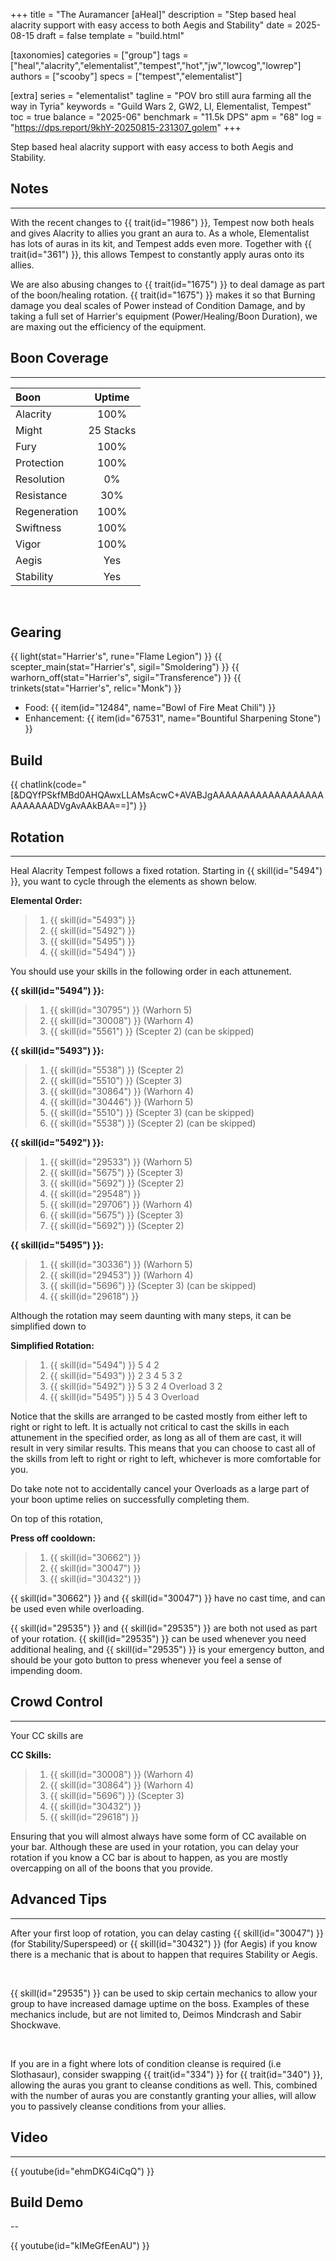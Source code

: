 +++
title = "The Auramancer [aHeal]"
description = "Step based heal alacrity support with easy access to both Aegis and Stability"
date = 2025-08-15
draft = false
template = "build.html"

[taxonomies]
categories = ["group"]
tags = ["heal","alacrity","elementalist","tempest","hot","jw","lowcog","lowrep"]
authors = ["scooby"]
specs = ["tempest","elementalist"]

[extra]
series = "elementalist"
tagline = "POV bro still aura farming all the way in Tyria"
keywords = "Guild Wars 2, GW2, LI, Elementalist, Tempest"
toc = true
balance = "2025-06"
benchmark = "11.5k DPS"
apm = "68"
log = "https://dps.report/9khY-20250815-231307_golem"
+++

Step based heal alacrity support with easy access to both Aegis and Stability.

## Notes

---

With the recent changes to {{ trait(id="1986") }}, Tempest now both heals and gives Alacrity to allies you grant an aura to. As a whole, Elementalist has lots of auras in its kit, and Tempest adds even more. Together with {{ trait(id="361") }}, this allows Tempest to constantly apply auras onto its allies.

We are also abusing changes to {{ trait(id="1675") }} to deal damage as part of the boon/healing rotation. {{ trait(id="1675") }} makes it so that Burning damage you deal scales of Power instead of Condition Damage, and by taking a full set of Harrier's equipment (Power/Healing/Boon Duration), we are maxing out the efficiency of the equipment.

## Boon Coverage

---

| Boon         | Uptime        |
|:-------------|:-------------:|
| Alacrity     | 100%          |
| Might        | 25 Stacks     |
| Fury         | 100%          |
| Protection   | 100%          |
| Resolution   | 0%            |
| Resistance   | 30%           |
| Regeneration | 100%          |
| Swiftness    | 100%          |
| Vigor        | 100%          |
| Aegis        | Yes           |
| Stability    | Yes           |

<div style=‘clear:both;’>&nbsp;</div>

## Gearing

{{ light(stat="Harrier's", rune="Flame Legion") }}
{{ scepter_main(stat="Harrier's", sigil="Smoldering") }}
{{ warhorn_off(stat="Harrier's", sigil="Transference") }}
{{ trinkets(stat="Harrier's", relic="Monk") }}

- Food: {{ item(id="12484", name="Bowl of Fire Meat Chili") }}
- Enhancement: {{ item(id="67531", name="Bountiful Sharpening Stone") }}

## Build

{{ chatlink(code="[&DQYfPSkfMBd0AHQAwxLLAMsAcwC+AVABJgAAAAAAAAAAAAAAAAAAAAAAAAADVgAvAAkBAA==]") }}


## Rotation

---

Heal Alacrity Tempest follows a fixed rotation. Starting in {{ skill(id="5494") }}, you want to cycle through the elements as shown below.

**Elemental Order:**
> 1. {{ skill(id="5493") }}
> 1. {{ skill(id="5492") }}
> 1. {{ skill(id="5495") }}
> 1. {{ skill(id="5494") }}

You should use your skills in the following order in each attunement.

**{{ skill(id="5494") }}:**
> 1. {{ skill(id="30795") }} (Warhorn 5)
> 2. {{ skill(id="30008") }} (Warhorn 4)
> 3. {{ skill(id="5561") }} (Scepter 2) (can be skipped)

**{{ skill(id="5493") }}:**
> 1. {{ skill(id="5538") }} (Scepter 2)
> 2. {{ skill(id="5510") }} (Scepter 3)
> 3. {{ skill(id="30864") }} (Warhorn 4)
> 4. {{ skill(id="30446") }} (Warhorn 5)
> 5. {{ skill(id="5510") }} (Scepter 3) (can be skipped)
> 6. {{ skill(id="5538") }} (Scepter 2) (can be skipped)

**{{ skill(id="5492") }}:**
> 1. {{ skill(id="29533") }} (Warhorn 5)
> 2. {{ skill(id="5675") }} (Scepter 3)
> 3. {{ skill(id="5692") }} (Scepter 2)
> 4. {{ skill(id="29548") }}
> 5. {{ skill(id="29706") }} (Warhorn 4)
> 6. {{ skill(id="5675") }} (Scepter 3)
> 7. {{ skill(id="5692") }} (Scepter 2)

**{{ skill(id="5495") }}:**
> 1. {{ skill(id="30336") }} (Warhorn 5)
> 2. {{ skill(id="29453") }} (Warhorn 4)
> 3. {{ skill(id="5696") }} (Scepter 3) (can be skipped)
> 4. {{ skill(id="29618") }}

Although the rotation may seem daunting with many steps, it can be simplified down to

**Simplified Rotation:**
> 1. {{ skill(id="5494") }} 5 4 2
> 2. {{ skill(id="5493") }} 2 3 4 5 3 2
> 3. {{ skill(id="5492") }} 5 3 2 4 Overload 3 2
> 4. {{ skill(id="5495") }} 5 4 3 Overload

Notice that the skills are arranged to be casted mostly from either left to right or right to left. It is actually not critical to cast the skills in each attunement in the specified order, as long as all of them are cast, it will result in very similar results. This means that you can choose to cast all of the skills from left to right or right to left, whichever is more comfortable for you.

Do take note not to accidentally cancel your Overloads as a large part of your boon uptime relies on successfully completing them.

On top of this rotation,

**Press off cooldown:**
> 1. {{ skill(id="30662") }}
> 2. {{ skill(id="30047") }}
> 3. {{ skill(id="30432") }}

{{ skill(id="30662") }} and {{ skill(id="30047") }} have no cast time, and can be used even while overloading.

{{ skill(id="29535") }} and {{ skill(id="29535") }} are both not used as part of your rotation. {{ skill(id="29535") }} can be used whenever you need additional healing, and {{ skill(id="29535") }} is your emergency button, and should be your goto button to press whenever you feel a sense of impending doom.

## Crowd Control

---

Your CC skills are

**CC Skills:**
> 1. {{ skill(id="30008") }} (Warhorn 4)
> 1. {{ skill(id="30864") }} (Warhorn 4)
> 2. {{ skill(id="5696") }} (Scepter 3)
> 3. {{ skill(id="30432") }}
> 4. {{ skill(id="29618") }}

Ensuring that you will almost always have some form of CC available on your bar. Although these are used in your rotation, you can delay your rotation if you know a CC bar is about to happen, as you are mostly overcapping on all of the boons that you provide.

## Advanced Tips

---

After your first loop of rotation, you can delay casting {{ skill(id="30047") }} (for Stability/Superspeed) or {{ skill(id="30432") }} (for Aegis) if you know there is a mechanic that is about to happen that requires Stability or Aegis.

<div style=‘clear:both;’>&nbsp;</div>

{{ skill(id="29535") }} can be used to skip certain mechanics to allow your group to have increased damage uptime on the boss. Examples of these mechanics include, but are not limited to, Deimos Mindcrash and Sabir Shockwave.

<div style=‘clear:both;’>&nbsp;</div>

If you are in a fight where lots of condition cleanse is required (i.e Slothasaur), consider swapping {{ trait(id="334") }} for {{ trait(id="340") }}, allowing the auras you grant to cleanse conditions as well. This, combined with the number of auras you are constantly granting your allies, will allow you to passively cleanse conditions from your allies.

## Video

---

{{ youtube(id="ehmDKG4iCqQ") }}

## Build Demo

--

{{ youtube(id="kIMeGfEenAU") }}
